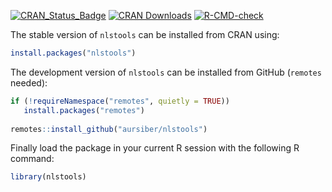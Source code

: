[![CRAN_Status_Badge](http://www.r-pkg.org/badges/version/nlstools)](https://cran.r-project.org/package=nlstools)
[![CRAN Downloads](https://cranlogs.r-pkg.org/badges/nlstools)](https://cran.r-project.org/package=nlstools)
[![R-CMD-check](https://github.com/aursiber/nlstools/workflows/R-CMD-check/badge.svg)](https://github.com/aursiber/nlstools/actions)

The stable version of `nlstools` can be installed from CRAN using:
```r
install.packages("nlstools")
```

The development version of `nlstools` can be installed from GitHub (`remotes` needed):
```r
if (!requireNamespace("remotes", quietly = TRUE))
   install.packages("remotes")
   
remotes::install_github("aursiber/nlstools")
``` 

Finally load the package in your current R session with the following R command:
```r
library(nlstools)
```
